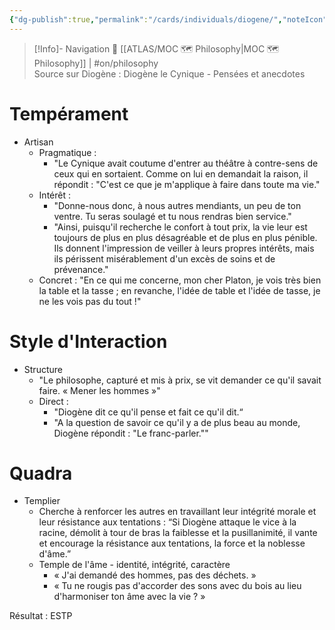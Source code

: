 ```yaml
---
{"dg-publish":true,"permalink":"/cards/individuals/diogene/","noteIcon":"","created":"2023-04-08T17:30:42.290+02:00","updated":"2023-04-21T10:34:28.573+02:00"}
---
```


> [!Info]- Navigation 💠
> [[ATLAS/MOC 🗺️ Philosophy\|MOC 🗺️ Philosophy]] | #on/philosophy  
> Source sur Diogène : Diogène le Cynique - Pensées et anecdotes 

# Tempérament 
- Artisan 
	- Pragmatique : 
		- "Le Cynique avait coutume d'entrer au théâtre à contre-sens de ceux qui en sortaient. Comme on lui en demandait la raison, il répondit : "C'est ce que je m'applique à faire dans toute ma vie." 
	- Intérêt : 
		- "Donne-nous donc, à nous autres mendiants, un peu de ton ventre. Tu seras soulagé et tu nous rendras bien service." 
		- "Ainsi, puisqu'il recherche le confort à tout prix, la vie leur est toujours de plus en plus désagréable et de plus en plus pénible. Ils donnent l'impression de veiller à leurs propres intérêts, mais ils périssent misérablement d'un excès de soins et de prévenance." 
	- Concret : "En ce qui me concerne, mon cher Platon, je vois très bien la table et la tasse ; en revanche, l'idée de table et l'idée de tasse, je ne les vois pas du tout !" 

# Style d'Interaction 
- Structure
	- "Le philosophe, capturé et mis à prix, se vit demander ce qu'il savait faire. « Mener les hommes »" 
	- Direct : 
		- "Diogène dit ce qu'il pense et fait ce qu'il dit.“  
		- "A la question de savoir ce qu'il y a de plus beau au monde, Diogène répondit : "Le franc-parler."" 

# Quadra 
- Templier 
	- Cherche à renforcer les autres en travaillant leur intégrité morale et leur résistance aux tentations : “Si Diogène attaque le vice à la racine, démolit à tour de bras la faiblesse et la pusillanimité, il vante et encourage la résistance aux tentations, la force et la noblesse d'âme.” 
	- Temple de l'âme - identité, intégrité, caractère 
		- « J'ai demandé des hommes, pas des déchets. » 
		- « Tu ne rougis pas d'accorder des sons avec du bois au lieu d'harmoniser ton âme avec la vie ? » 

Résultat : ESTP 


